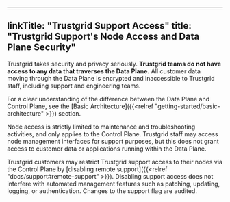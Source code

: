 
---
linkTitle: "Trustgrid Support Access"
title: "Trustgrid Support's Node Access and Data Plane Security"
---


Trustgrid takes security and privacy seriously. **Trustgrid teams do not have access to any data that traverses the Data Plane.** All customer data moving through the Data Plane is encrypted and inaccessible to Trustgrid staff, including support and engineering teams.

For a clear understanding of the difference between the Data Plane and Control Plane, see the [Basic Architecture]({{<relref "getting-started/basic-architecture" >}}) section.

Node access is strictly limited to maintenance and troubleshooting activities, and only applies to the Control Plane. Trustgrid staff may access node management interfaces for support purposes, but this does not grant access to customer data or applications running within the Data Plane.


Trustgrid customers may restrict Trustgrid support access to their nodes via the Control Plane by [disabling remote support]({{<relref "docs/support#remote-support" >}}). Disabling support access does not interfere with automated management features such as patching, updating, logging, or authentication. Changes to the support flag are audited.
